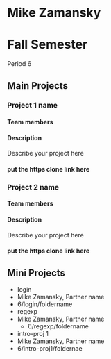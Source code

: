 Mike Zamansky
==========

# Fall Semester
Period 6

## Main Projects

### Project 1 name
#### Team members
#### Description
Describe your project here
#### put the https clone link here

### Project 2 name
#### Team members
#### Description
Describe your project here
#### put the https clone link here

## Mini Projects

 * login
  * Mike Zamansky, Partner name
  * 6/login/foldername
 * regexp
  * Mike Zamansky, Partner name 
	* 6/regexp/foldername
 * intro-proj 1
  * Mike Zamansky, Partner name 
  * 6/intro-proj1/foldernae


